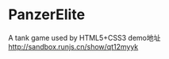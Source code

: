 PanzerElite
===========

A tank game used by HTML5+CSS3
demo地址 http://sandbox.runjs.cn/show/qt12myyk
